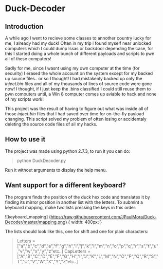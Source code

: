 # Duck-Decoder

## Introduction

A while ago I went to recieve some classes to annother country lucky for me, I already had my duck! Often in my trip
I found myself near unlocked computers which I could dump lssas or backdoor depending the case, for this I started doing a whole bunch of different payloads and scripts to pwn all of these computers!

Sadly for me, since I wasnt using my own computer at the time (for security) I erased the whole account on the system except for my backed up source files.. or so I thought! I had mistakenly backed up only the *inject.bin* files and all of my thousands of lines of source code were gone now! I thought, if I just keep the .bins classified I could still reuse them to pwn computers until, a Win 8 computer comes up aviable to hack and none of my scripts work!

This project was the result of having to figure out what was inside all of those *inject.bin* files that I had saved over time for on-the-fly payload changing. This script solved my problem of often losing or accidentaly deleting the source code files of all my hacks.

## How to use it

The project was made using python 2.7.3, to run it you can do:

> python DuckDecoder.py 

Run it without arguments to display the help menu.

## Want support for a different keyboard?

The program finds the position of the duck hex code and translates it by finding its mirror position in another
list with the letters. To submint a keyboard mapping, make two lists pressing the keys in this order:

![keyboard_mapping] (https://raw.githubusercontent.com/JPaulMora/Duck-Decoder/master/mapping.png) { width: 400px; }

The lists should look like this, one for shift and one for plain characters:

> Letters = ["a","b","c","d","e","f","g","h","i","j","k","l","m","n","o","p","q","r","s","t","u","v","w","x","y","z"etc..]
> CapLetters = ["A","B","C","D","E","F","G","H","I","J","K","L","M","N","O","P","Q","R","S","T","U","V","W","X","Y","Z"etc..]



